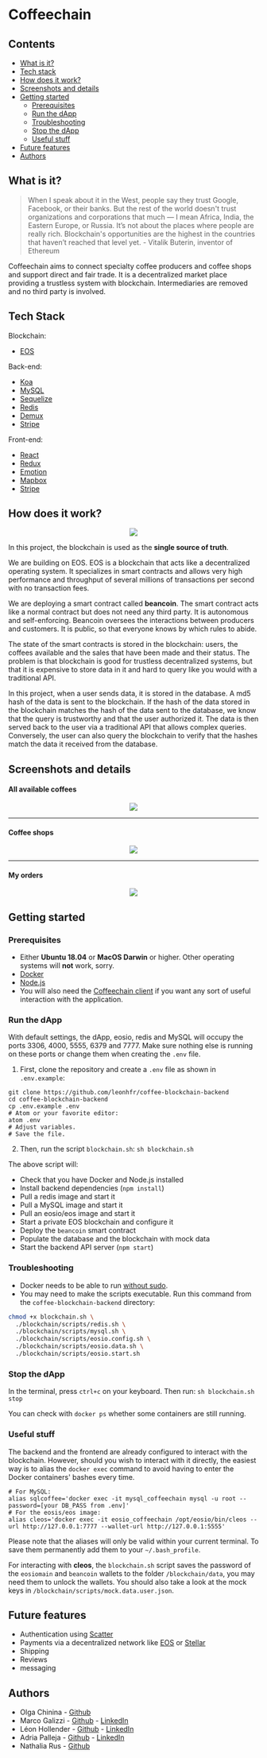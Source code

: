 # Coffeechain

## Contents

* [What is it?](https://github.com/leonhfr/coffee-blockchain-backend#what-is-it)
* [Tech stack](https://github.com/leonhfr/coffee-blockchain-backend#tech-stack)
* [How does it work?](https://github.com/leonhfr/coffee-blockchain-backend#how-does-it-work)
* [Screenshots and details](https://github.com/leonhfr/coffee-blockchain-backend#screenshots-and-details)
* [Getting started](https://github.com/leonhfr/coffee-blockchain-backend#getting-started)
  * [Prerequisites](https://github.com/leonhfr/coffee-blockchain-backend#prerequisites)
  * [Run the dApp](https://github.com/leonhfr/coffee-blockchain-backend#run-the-dapp)
  * [Troubleshooting](https://github.com/leonhfr/coffee-blockchain-backend#troubleshooting)
  * [Stop the dApp](https://github.com/leonhfr/coffee-blockchain-backend#stop-the-dapp)
  * [Useful stuff](https://github.com/leonhfr/coffee-blockchain-backend#useful-stuff)
* [Future features](https://github.com/leonhfr/coffee-blockchain-backend#future-features)
* [Authors](https://github.com/leonhfr/coffee-blockchain-backend#authors)

## What is it?

> When I speak about it in the West, people say they trust Google, Facebook, or their banks. But the rest of the world doesn't trust organizations and corporations that much — I mean Africa, India, the Eastern Europe, or Russia. It’s not about the places where people are really rich. Blockchain's opportunities are the highest in the countries that haven’t reached that level yet. - Vitalik Buterin, inventor of Ethereum

Coffeechain aims to connect specialty coffee producers and coffee shops and support direct and fair trade. It is a decentralized market place providing a trustless system with blockchain. Intermediaries are removed and no third party is involved.

## Tech Stack

Blockchain:
* [EOS](https://eos.io/)

Back-end:
* [Koa](https://koajs.com/)
* [MySQL](https://www.mysql.com/)
* [Sequelize](http://docs.sequelizejs.com/)
* [Redis](https://redis.io/)
* [Demux](https://github.com/EOSIO/demux-js)
* [Stripe](https://stripe.com/)

Front-end:
* [React](https://reactjs.org/)
* [Redux](https://redux.js.org/)
* [Emotion](https://emotion.sh/)
* [Mapbox](https://www.mapbox.com/)
* [Stripe](https://stripe.com/)

## How does it work?

<p align="center">
  <img style="max-width:600px;" src="./docs/diagram.png" />
</p>

In this project, the blockchain is used as the **single source of truth**.

We are building on EOS. EOS is a blockchain that acts like a decentralized operating system. It specializes in smart contracts and allows very high performance and throughput of several millions of transactions per second with no transaction fees.

We are deploying a smart contract called **beancoin**. The smart contract acts like a normal contract but does not need any third party. It is autonomous and self-enforcing. Beancoin oversees the interactions between producers and customers. It is public, so that everyone knows by which rules to abide.

The state of the smart contracts is stored in the blockchain: users, the coffees available and the sales that have been made and their status. The problem is that blockchain is good for trustless decentralized systems, but that it is expensive to store data in it and hard to query like you would with a traditional API.

In this project, when a user sends data, it is stored in the database. A md5 hash of the data is sent to the blockchain. If the hash of the data stored in the blockchain matches the hash of the data sent to the database, we know that the query is trustworthy and that the user authorized it. The data is then served back to the user via a traditional API that allows complex queries. Conversely, the user can also query the blockchain to verify that the hashes match the data it received from the database.


## Screenshots and details

#### All available coffees

<p align="center">
  <img style="max-width:600px;" src="./docs/coffees.png" />
</p>

---

#### Coffee shops

<p align="center">
  <img style="max-width:600px;" src="./docs/coffee-shops.png" />
</p>

---

#### My orders

<p align="center">
  <img style="max-width:600px;" src="./docs/my-orders.png" />
</p>

## Getting started

### Prerequisites

* Either **Ubuntu 18.04** or **MacOS Darwin** or higher. Other operating systems will **not** work, sorry.
* [Docker](https://docs.docker.com/install/linux/docker-ce/ubuntu/)
* [Node.js](https://nodejs.org/en/download/package-manager/#debian-and-ubuntu-based-linux-distributions)
* You will also need the [Coffeechain client](https://github.com/chinins/coffee-chain-frontend) if you want any sort of useful interaction with the application.

### Run the dApp

With default settings, the dApp, eosio, redis and MySQL will occupy the ports 3306, 4000, 5555, 6379 and 7777. Make sure nothing else is running on these ports or change them when creating the `.env` file.

1. First, clone the repository and create a `.env` file as shown in `.env.example`:
```shell
git clone https://github.com/leonhfr/coffee-blockchain-backend
cd coffee-blockchain-backend
cp .env.example .env
# Atom or your favorite editor:
atom .env
# Adjust variables.
# Save the file.
```
2. Then, run the script `blockchain.sh`: `sh blockchain.sh`

The above script will:
* Check that you have Docker and Node.js installed
* Install backend dependencies (`npm install`)
* Pull a redis image and start it
* Pull a MySQL image and start it
* Pull an eosio/eos image and start it
* Start a private EOS blockchain and configure it
* Deploy the `beancoin` smart contract
* Populate the database and the blockchain with mock data
* Start the backend API server (`npm start`)

### Troubleshooting
* Docker needs to be able to run [without sudo](https://docs.docker.com/install/linux/linux-postinstall/).
* You may need to make the scripts executable. Run this command from the `coffee-blockchain-backend` directory:
```sh
chmod +x blockchain.sh \
  ./blockchain/scripts/redis.sh \
  ./blockchain/scripts/mysql.sh \
  ./blockchain/scripts/eosio.config.sh \
  ./blockchain/scripts/eosio.data.sh \
  ./blockchain/scripts/eosio.start.sh
```

### Stop the dApp

In the terminal, press `ctrl+c` on your keyboard. Then run: `sh blockchain.sh stop`

You can check with `docker ps` whether some containers are still running.

### Useful stuff

The backend and the frontend are already configured to interact with the blockchain. However, should you wish to interact with it directly, the easiest way is to alias the `docker exec` command to avoid having to enter the Docker containers' bashes every time.

```shell
# For MySQL:
alias sqlcoffee='docker exec -it mysql_coffeechain mysql -u root --password=[your DB_PASS from .env]'
# For the eosis/eos image:
alias cleos='docker exec -it eosio_coffeechain /opt/eosio/bin/cleos --url http://127.0.0.1:7777 --wallet-url http://127.0.0.1:5555'
```

Please note that the aliases will only be valid within your current terminal. To save them permanently add them to your `~/.bash_profile`.

For interacting with **cleos**, the `blockchain.sh` script saves the password of the `eosiomain` and `beancoin` wallets to the folder `/blockchain/data`, you may need them to unlock the wallets. You should also take a look at the mock keys in `/blockchain/scripts/mock.data.user.json`.

## Future features

* Authentication using [Scatter](https://get-scatter.com/)
* Payments via a decentralized network like [EOS](https://eos.io/) or [Stellar](https://www.stellar.org/)
* Shipping
* Reviews
* messaging

## Authors

* Olga Chinina - [Github](https://github.com/chinins)
* Marco Galizzi - [Github](https://github.com/Tezenn) - [LinkedIn](https://www.linkedin.com/in/marco-galizzi-8084a5173/)
* Léon Hollender - [Github](https://github.com/leonhfr) - [LinkedIn](https://www.linkedin.com/in/leonhollender/)
* Adria Palleja - [Github](https://github.com/adriapalleja) - [LinkedIn](https://www.linkedin.com/in/adri%C3%A0-pallej%C3%A0-3876a186/)
* Nathalia Rus - [Github](https://github.com/nathaliarus)
